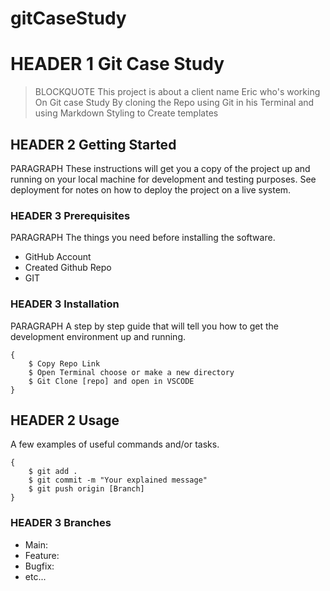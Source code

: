 # gitCaseStudy

# HEADER 1 Git Case Study

> BLOCKQUOTE This project is about a client name Eric who's working
> On Git case Study By cloning the Repo using Git in his Terminal and using Markdown Styling to Create templates

## HEADER 2 Getting Started

PARAGRAPH These instructions will get you a copy of the project up and running on your local machine for development and testing purposes. See deployment for notes on how to deploy the project on a live system.

### HEADER 3 Prerequisites

PARAGRAPH The things you need before installing the software.

- GitHub Account
- Created Github Repo
- GIT

### HEADER 3 Installation

PARAGRAPH A step by step guide that will tell you how to get the development environment up and running.

```
{
    $ Copy Repo Link
    $ Open Terminal choose or make a new directory
    $ Git Clone [repo] and open in VSCODE
}

```

## HEADER 2 Usage

A few examples of useful commands and/or tasks.

```
{
    $ git add .
    $ git commit -m "Your explained message"
    $ git push origin [Branch]
}
```

### HEADER 3 Branches

- Main:
- Feature:
- Bugfix:
- etc...
